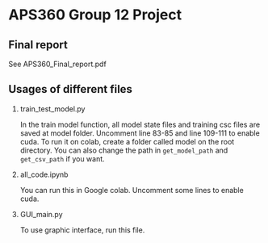 # APS360 Group 12 Project

## Final report

   See APS360_Final_report.pdf

## Usages of different files

1. train_test_model.py

   In the train model function, all model state files and training csc files are saved at model folder. Uncomment line 83-85 and line 109-111 to enable cuda. To run it on colab, create a folder called model on the root directory. You can also change the path in `get_model_path` and `get_csv_path` if you want. 

2. all_code.ipynb

   You can run this in Google colab. Uncomment some lines to enable cuda.

3. GUI_main.py

   To use graphic interface, run this file.
